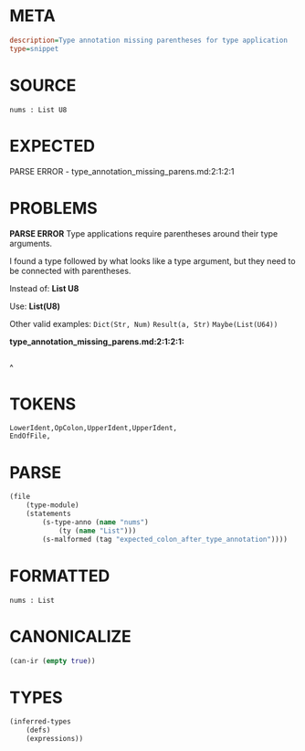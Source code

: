 # META
~~~ini
description=Type annotation missing parentheses for type application
type=snippet
~~~
# SOURCE
~~~roc
nums : List U8
~~~
# EXPECTED
PARSE ERROR - type_annotation_missing_parens.md:2:1:2:1
# PROBLEMS
**PARSE ERROR**
Type applications require parentheses around their type arguments.

I found a type followed by what looks like a type argument, but they need to be connected with parentheses.

Instead of:
    **List U8**

Use:
    **List(U8)**

Other valid examples:
    `Dict(Str, Num)`
    `Result(a, Str)`
    `Maybe(List(U64))`

**type_annotation_missing_parens.md:2:1:2:1:**
```roc

```
^


# TOKENS
~~~zig
LowerIdent,OpColon,UpperIdent,UpperIdent,
EndOfFile,
~~~
# PARSE
~~~clojure
(file
	(type-module)
	(statements
		(s-type-anno (name "nums")
			(ty (name "List")))
		(s-malformed (tag "expected_colon_after_type_annotation"))))
~~~
# FORMATTED
~~~roc
nums : List
~~~
# CANONICALIZE
~~~clojure
(can-ir (empty true))
~~~
# TYPES
~~~clojure
(inferred-types
	(defs)
	(expressions))
~~~
